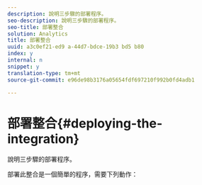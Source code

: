 ```yaml
---
description: 說明三步驟的部署程序。
seo-description: 說明三步驟的部署程序。
seo-title: 部署整合
solution: Analytics
title: 部署整合
uuid: a3c0ef21-ed9 a-44d7-bdce-19b3 bd5 b80
index: y
internal: n
snippet: y
translation-type: tm+mt
source-git-commit: e96de98b3176a05654fdf697210f992b0fd4adb1

---
```



# 部署整合{#deploying-the-integration}

說明三步驟的部署程序。

部署此整合是一個簡單的程序，需要下列動作：
